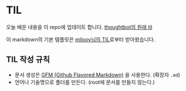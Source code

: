 # TIL

오늘 배운 내용을 이 repo에 업데이트 합니다. [thoughtbot의 원래 til ](https://github.com/thoughtbot/til)

이 markdown의 기본 템플릿은 [milooy님의 TIL](https://github.com/milooy/TIL)로부터 받아왔습니다.

## TIL 작성 규칙
- 문서 생성은 [GFM (Github Flavored Markdown)](https://help.github.com/articles/github-flavored-markdown/) 을 사용한다. (확장자 `.md`)
- 언어나 기술명으로 폴더를 만든다. (root에 문서를 만들지 않는다.)
